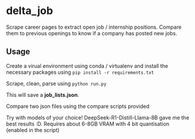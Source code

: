 # delta_job
Scrape career pages to extract open job / internship positions. Compare them to previous openings to know if a company has posted new jobs.

## Usage

Create a virual environment using conda / virtualenv and install the necessary packages using 
`pip install -r requirements.txt`

Scrape, clean, parse using
`python run.py`

This will save a **job_lists.json**.

Compare two json files using the compare scripts provided

Try with models of your choice! DeepSeek-R1-Distill-Llama-8B gave me the best results :D. Requires about 6-8GB VRAM with 4 bit quantisation (enabled in the script)
